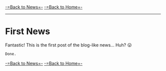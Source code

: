 [-=Back to News=-](https://funlw65.github.io/news.html)	[-=Back to Home=-](https://funlw65.github.io/)

<hr />

# First News

Fantastic! This is the first post of the blog-like news... Huh?  :stuck_out_tongue:

```markdown
Done.
```
[-=Back to News=-](https://funlw65.github.io/news.html)	[-=Back to Home=-](https://funlw65.github.io/)
